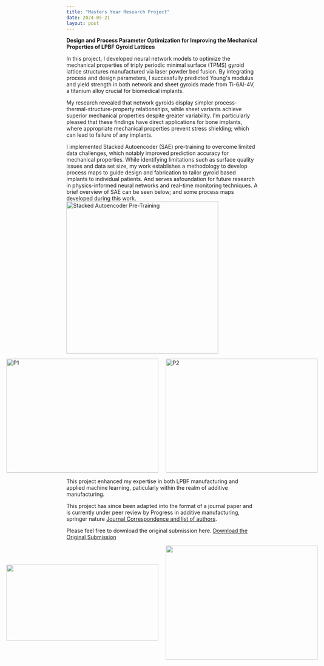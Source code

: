 ```yaml
---
title: "Masters Year Research Project"
date: 2024-05-21
layout: post
---
```

**Design and Process Parameter Optimization for Improving the Mechanical Properties of LPBF Gyroid Lattices**

In this project, I developed neural network models to optimize the mechanical properties of triply periodic minimal surface (TPMS) gyroid lattice structures manufactured via laser powder bed fusion. By integrating process and design parameters, I successfully predicted Young's modulus and yield strength in both network and sheet gyroids made from Ti-6Al-4V, a titanium alloy crucial for biomedical implants.

My research revealed that network gyroids display simpler process-thermal-structure-property relationships, while sheet variants achieve superior mechanical properties despite greater variability.
I'm particularly pleased that these findings have direct applications for bone implants, where appropriate mechanical properties prevent stress shielding; which can lead to 
failure of any implants.

I implemented Stacked Autoencoder (SAE) pre-training to overcome limited data challenges, which notably improved prediction accuracy for mechanical properties. 
While identifying limitations such as surface quality issues and data set size, my work establishes a methodology to develop process maps to guide design and fabrication to tailor gyroid based implants to individual patients.
And serves asfoundation for future research in physics-informed neural networks and real-time monitoring techniques.
A brief overview of SAE can be seen below; and some process maps developed during this work.  
 <img src="https://alexdawes-01.github.io/AlexDawes-Engineering_Portfolio/assets/images/SAE.png" alt="Stacked Autoencoder Pre-Training" width="400" />

<div style="display: flex; gap: 20px; align-items: center; justify-content: center;">
 <img src="https://alexdawes-01.github.io/AlexDawes-Engineering_Portfolio/assets/images/Process-Map-1.png" alt="P1" width="400" height="300" />
 <img src="https://alexdawes-01.github.io/AlexDawes-Engineering_Portfolio/assets/images/Process-Map-2.png" alt="P2" width="400" height="300" />
</div>

This project enhanced my expertise in both LPBF manufacturing and applied machine learning, paticularly within the realm of additive manufacturing. 

This project has since been adapted into the format of a journal paper and is currently under peer review by Progress in additive manufacturing, springer nature <a href="https://alexdawes-01.github.io/AlexDawes-Engineering_Portfolio/assets/files/Final-Report.pdf" download>Journal Correspondence and list of authors</a>.

Please feel free to download the original submission here. <a href="https://alexdawes-01.github.io/AlexDawes-Engineering_Portfolio/assets/files/Final-Report.pdf" download>Download the Original Submission</a>

<div style="display: flex; gap: 20px; align-items: center; justify-content: center;">
  <img src="https://alexdawes-01.github.io/AlexDawes-Engineering_Portfolio/assets/images/Crush-Lattice.png" alt="" width="400" height="200"/>
  <img src="https://alexdawes-01.github.io/AlexDawes-Engineering_Portfolio/assets/images/Gyroid-SEM.png" alt="" width="400" height="300"/>
  
</div>
